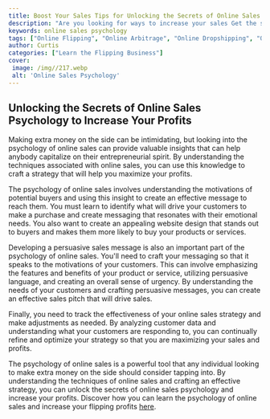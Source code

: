 ```yaml
---
title: Boost Your Sales Tips for Unlocking the Secrets of Online Sales Psychology
description: "Are you looking for ways to increase your sales Get the secrets to using psychology to unlock the potential of your online sales Learn tips on how to gain customer trust and boost conversion rates"
keywords: online sales psychology
tags: ["Online Flipping", "Online Arbitrage", "Online Dropshipping", "Online Auctions", "Online Retail Arbitrage", "Online Advertising", "Online Branding", "Online Reputation Management", "Online Negotiation", "Online Sales Psychology", "Online Market Research", "Online Product Photography", "Online Product Listing", "Online Customer Service", "Online Shipping and Logistics"]
author: Curtis
categories: ["Learn the Flipping Business"]
cover: 
 image: /img//217.webp
 alt: 'Online Sales Psychology'
---
```

## Unlocking the Secrets of Online Sales Psychology to Increase Your Profits
Making extra money on the side can be intimidating, but looking into the psychology of online sales can provide valuable insights that can help anybody capitalize on their entrepreneurial spirit. By understanding the techniques associated with online sales, you can use this knowledge to craft a strategy that will help you maximize your profits. 

The psychology of online sales involves understanding the motivations of potential buyers and using this insight to create an effective message to reach them. You must learn to identify what will drive your customers to make a purchase and create messaging that resonates with their emotional needs. You also want to create an appealing website design that stands out to buyers and makes them more likely to buy your products or services.

Developing a persuasive sales message is also an important part of the psychology of online sales. You'll need to craft your messaging so that it speaks to the motivations of your customers. This can involve emphasizing the features and benefits of your product or service, utilizing persuasive language, and creating an overall sense of urgency. By understanding the needs of your customers and crafting persuasive messages, you can create an effective sales pitch that will drive sales.

Finally, you need to track the effectiveness of your online sales strategy and make adjustments as needed. By analyzing customer data and understanding what your customers are responding to, you can continually refine and optimize your strategy so that you are maximizing your sales and profits.

The psychology of online sales is a powerful tool that any individual looking to make extra money on the side should consider tapping into. By understanding the techniques of online sales and crafting an effective strategy, you can unlock the secrets of online sales psychology and increase your profits. Discover how you can learn the psychology of online sales and increase your flipping profits [here](/online-sales-psychology).
